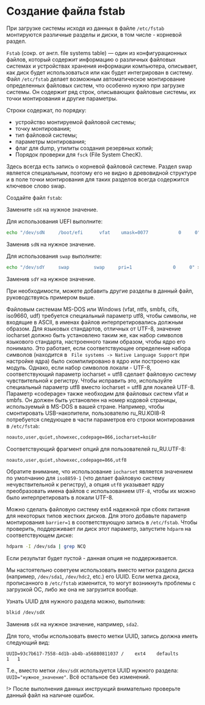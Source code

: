 # Создание файла fstab

При загрузке системы исходя из данных в файле `/etc/fstab` монтируются различные разделы и диски, в том числе - корневой раздел.

`Fstab` (сокр. от англ. file systems table) — один из конфигурационных файлов, который содержит информацию о различных файловых системах и устройствах хранения информации компьютера, описывает, как диск будет использоваться или как будет интегрирован в систему. Файл `/etc/fstab` делает возможным автоматическое монтирование определенных файловых систем, что особенно нужно при загрузке системы. Он содержит ряд строк, описывающих файловые системы, их точки монтирования и другие параметры.

Строки содержат, по порядку:

- устройство монтируемой файловой системы;
- точку монтирования;
- тип файловой системы;
- параметры монтирования;
- флаг для dump, утилиты создания резервных копий;
- Порядок проверки для `fsck` (File System ChecK).

Здесь всегда есть запись о корневой файловой системе. Раздел swap является специальным, поэтому его не видно в древовидной структуре и в поле точки монтирования для таких разделов всегда содержится ключевое слово swap.

Создайте файл `fstab`:

<common-script :name="'fstab'"></common-script>

Замените `sdX` на нужное значение.

Для использования UEFI выполните:

```bash
echo "/dev/sdN     /boot/efi      vfat    umask=0077           0     0" >> /etc/fstab
```

Заменив `sdN` на нужное значение.

Для использования `swap` выполните:

```bash
echo "/dev/sdY     swap         swap     pri=1               0     0" >> /etc/fstab
```

Заменив `sdY` на нужное значение.

При необходимости, можете добавить другие разделы в данный файл, руководствуясь примером выше.

Файловым системам MS-DOS или Windows (vfat, ntfs, smbfs, cifs, iso9660, udf) требуется специальный параметр utf8, чтобы символы, не входящие в ASCII, в именах файлов интерпретировались должным образом. Для языковых стандартов, отличных от UTF-8, значение iocharset должно быть установлено таким же, как набор символов языкового стандарта, настроенного таким образом, чтобы ядро его понимало. Это работает, если соответствующее определение набора символов (находится в ` File systems -> Native Language Support` при настройке ядра) было скомпилировано в ядро или построено как модуль. Однако, если набор символов локали - UTF-8, соответствующий параметр iocharset = utf8 сделает файловую систему чувствительной к регистру. Чтобы исправить это, используйте специальный параметр utf8 вместо iocharset = utf8 для локалей UTF-8. Параметр «codepage» также необходим для файловых систем vfat и smbfs. Он должен быть установлен на номер кодовой страницы, используемый в MS-DOS в вашей стране. Например, чтобы смонтировать USB-накопители, пользователю ru_RU.KOI8-R потребуется следующее в части параметров его строки монтирования в `/etc/fstab`:

```bash
noauto,user,quiet,showexec,codepage=866,iocharset=koi8r
```

Соответствующий фрагмент опций для пользователей ru_RU.UTF-8:

```bash
noauto,user,quiet,showexec,codepage=866,utf8
```

Обратите внимание, что использование `iocharset` является значением по умолчанию для `iso8859-1` (что делает файловую систему нечувствительной к регистру), а опция `utf8` указывает ядру преобразовать имена файлов с использованием `UTF-8`, чтобы их можно было интерпретировать в локали UTF-8.

Можно сделать файловую систему ext4 надежной при сбоях питания для некоторых типов жестких дисков. Для этого добавьте параметр монтирования `barrier=1` в соответствующую запись в `/etc/fstab`. Чтобы проверить, поддерживает ли диск этот параметр, запустите `hdparm` на соответствующем диске:

```bash
hdparm -I /dev/sda | grep NCQ
```

Если результат будет пустой - данная опция не поддерживается.

Мы настоятельно советуем использовать вместо метки раздела диска (например, `/dev/sda1`, `/dev/hdc2`, etc.) его UUID. Если метка диска, прописанного в `/etc/fstab` изменится, то могут возникнуть проблемы с загрузкой ОС, либо же она не загрузится вообще.

Узнать UUID для нужного раздела можно, выполнив:

```bash
blkid /dev/sdX
```

Заменив `sdX` на нужное значение, например, `sda2`.

Для того, чтобы использовать вместо метки UUID, запись должна иметь следующий вид:

```
UUID=93c7b617-7558-4d1b-ab4b-a56880811037 /    ext4    defaults        1   1
```

Т.е., вместо метки `/dev/sdX` используется UUID нужного раздела: `UUID="нужное_значение"`. Всё остальное без изменений.

!> После выполнения данных инструкций внимательно проверьте данный файл на наличие ошибок.

<script>
	new Vue({ el: '#main' })
</script>
